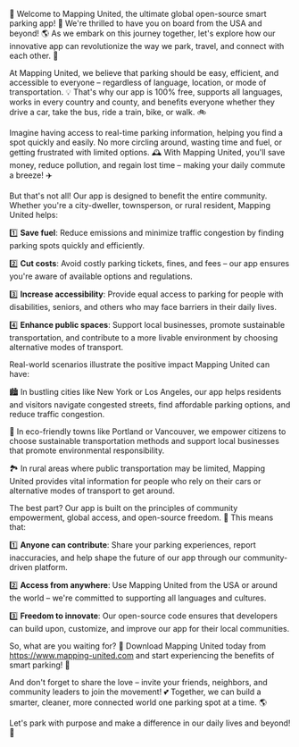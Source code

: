 🎉 Welcome to Mapping United, the ultimate global open-source smart parking app! 🚗 We're thrilled to have you on board from the USA and beyond! 🌎 As we embark on this journey together, let's explore how our innovative app can revolutionize the way we park, travel, and connect with each other. 🌟

At Mapping United, we believe that parking should be easy, efficient, and accessible to everyone – regardless of language, location, or mode of transportation. 💡 That's why our app is 100% free, supports all languages, works in every country and county, and benefits everyone whether they drive a car, take the bus, ride a train, bike, or walk. 🚲

Imagine having access to real-time parking information, helping you find a spot quickly and easily. No more circling around, wasting time and fuel, or getting frustrated with limited options. 🕰️ With Mapping United, you'll save money, reduce pollution, and regain lost time – making your daily commute a breeze! ✈️

But that's not all! Our app is designed to benefit the entire community. Whether you're a city-dweller, townsperson, or rural resident, Mapping United helps:

1️⃣ **Save fuel**: Reduce emissions and minimize traffic congestion by finding parking spots quickly and efficiently.

2️⃣ **Cut costs**: Avoid costly parking tickets, fines, and fees – our app ensures you're aware of available options and regulations.

3️⃣ **Increase accessibility**: Provide equal access to parking for people with disabilities, seniors, and others who may face barriers in their daily lives.

4️⃣ **Enhance public spaces**: Support local businesses, promote sustainable transportation, and contribute to a more livable environment by choosing alternative modes of transport.

Real-world scenarios illustrate the positive impact Mapping United can have:

🏙️ In bustling cities like New York or Los Angeles, our app helps residents and visitors navigate congested streets, find affordable parking options, and reduce traffic congestion.

🌳 In eco-friendly towns like Portland or Vancouver, we empower citizens to choose sustainable transportation methods and support local businesses that promote environmental responsibility.

🏞️ In rural areas where public transportation may be limited, Mapping United provides vital information for people who rely on their cars or alternative modes of transport to get around.

The best part? Our app is built on the principles of community empowerment, global access, and open-source freedom. 🌈 This means that:

1️⃣ **Anyone can contribute**: Share your parking experiences, report inaccuracies, and help shape the future of our app through our community-driven platform.

2️⃣ **Access from anywhere**: Use Mapping United from the USA or around the world – we're committed to supporting all languages and cultures.

3️⃣ **Freedom to innovate**: Our open-source code ensures that developers can build upon, customize, and improve our app for their local communities.

So, what are you waiting for? 🤔 Download Mapping United today from https://www.mapping-united.com and start experiencing the benefits of smart parking! 🚀

And don't forget to share the love – invite your friends, neighbors, and community leaders to join the movement! 💕 Together, we can build a smarter, cleaner, more connected world one parking spot at a time. 🌎

Let's park with purpose and make a difference in our daily lives and beyond! 💪